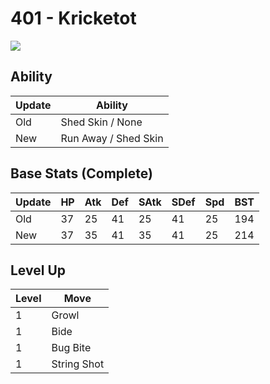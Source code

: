 # 401 - Kricketot
![][401]

## Ability

Update | Ability
---    | ---
Old    | Shed Skin / None
New    | Run Away / Shed Skin

## Base Stats (Complete)

Update | HP | Atk | Def | SAtk | SDef | Spd | BST
---    | ---| --- | --- | ---  | ---  | --- | ---
Old    | 37 |  25 |  41 |  25  |  41  |  25  |  194
New    | 37 |  35 |  41 |  35  |  41  |  25  |  214

## Level Up

Level | Move
---   | ---
  1   | Growl
  1   | Bide
  1   | Bug Bite
  1   | String Shot



[401]: /img/pokemon/401.png
